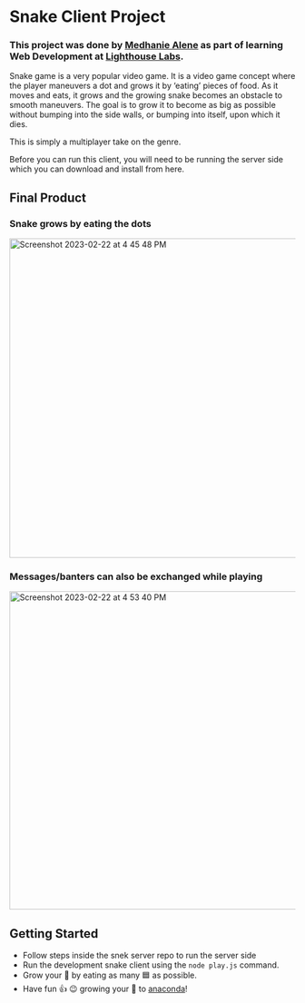 # Snake Client Project
### This project was done by [Medhanie Alene](https://github.com/MedaGrande) as part of learning Web Development at [Lighthouse Labs](http://www.lighthouselabs.ca/).

Snake game is a very popular video game. It is a video game concept where the player maneuvers a dot and grows it by ‘eating’ pieces of food. As it moves and eats, it grows and the growing snake becomes an obstacle to smooth maneuvers. The goal is to grow it to become as big as possible without bumping into the side walls, or bumping into itself, upon which it dies.

This is simply a multiplayer take on the genre.

Before you can run this client, you will need to be running the server side which you can download and install from here. 

## Final Product

### Snake grows by eating the dots

<img width="563" alt="Screenshot 2023-02-22 at 4 45 48 PM" src="https://user-images.githubusercontent.com/116127724/220776998-970ae5fb-e5e3-4755-b6e6-b15bed118e01.png">

### Messages/banters can also be exchanged while playing

<img width="561" alt="Screenshot 2023-02-22 at 4 53 40 PM" src="https://user-images.githubusercontent.com/116127724/220777058-bc782d73-722b-428f-b5a6-2c7dd41142dd.png">


## Getting Started

- Follow steps inside the snek server repo to run the server side
- Run the development snake client using the `node play.js` command.
- Grow your 🐍 by eating as many 🟦 as possible. 
- Have fun 👍 😉 growing your 🐍 to [anaconda](https://www.emojipng.com/preview/11498023)!
